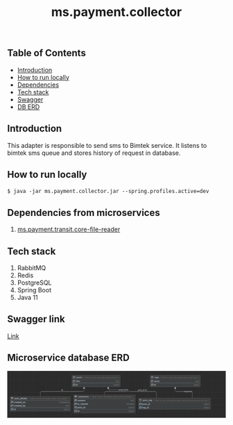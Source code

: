 <h1 align="center"> ms.payment.collector </h1> <br>

## Table of Contents

- [Introduction](#Introduction)
- [How to run locally](#How-to-run-locally)
- [Dependencies](#Dependencies-from-microservices)
- [Tech stack](#Tech-stack)
- [Swagger](#Swagger-link)
- [DB ERD](#Microservice-database-ERD)

## Introduction

This adapter is responsible to send sms to Bimtek service. It listens to bimtek sms queue and stores history of request in database.

## How to run locally

```shell script
$ java -jar ms.payment.collector.jar --spring.profiles.active=dev
```

## Dependencies from microservices

1. [ms.payment.transit.core-file-reader](https://github.com/ilkin-aliyev/spock-example)

## Tech stack
1. RabbitMQ
2. Redis
3. PostgreSQL
4. Spring Boot
5. Java 11

## Swagger link
[Link](http://localhost:8080/swagger-ui.html#/)

## Microservice database ERD

![ms.payment.collector](docs/db_scheme.png)
